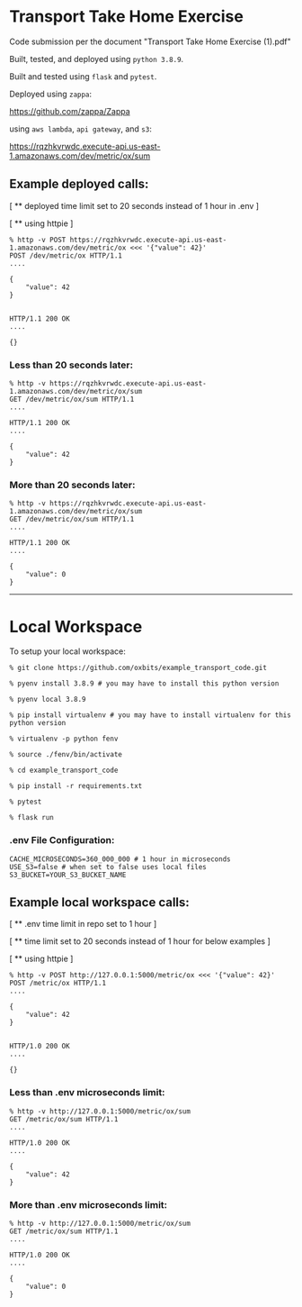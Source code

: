 # Transport Take Home Exercise

Code submission per the document "Transport Take Home Exercise (1).pdf"

Built, tested, and deployed using `python 3.8.9`.

Built and tested using `flask` and `pytest`.

Deployed using `zappa`:

https://github.com/zappa/Zappa

using `aws lambda`, `api gateway`, and `s3`:

https://rqzhkvrwdc.execute-api.us-east-1.amazonaws.com/dev/metric/ox/sum

## Example deployed calls:

[ ** deployed time limit set to 20 seconds instead of 1 hour in .env ]

[ ** using httpie ] 

```
% http -v POST https://rqzhkvrwdc.execute-api.us-east-1.amazonaws.com/dev/metric/ox <<< '{"value": 42}'
POST /dev/metric/ox HTTP/1.1
....

{
    "value": 42
}


HTTP/1.1 200 OK
....

{}
```

### Less than 20 seconds later:

```
% http -v https://rqzhkvrwdc.execute-api.us-east-1.amazonaws.com/dev/metric/ox/sum          
GET /dev/metric/ox/sum HTTP/1.1
....

HTTP/1.1 200 OK
....

{
    "value": 42
}
```

### More than 20 seconds later:

```
% http -v https://rqzhkvrwdc.execute-api.us-east-1.amazonaws.com/dev/metric/ox/sum
GET /dev/metric/ox/sum HTTP/1.1
....

HTTP/1.1 200 OK
....

{
    "value": 0
}
```
----

# Local Workspace

To setup your local workspace:

```
% git clone https://github.com/oxbits/example_transport_code.git

% pyenv install 3.8.9 # you may have to install this python version

% pyenv local 3.8.9

% pip install virtualenv # you may have to install virtualenv for this python version

% virtualenv -p python fenv

% source ./fenv/bin/activate

% cd example_transport_code

% pip install -r requirements.txt

% pytest

% flask run
```

### .env File Configuration:

```
CACHE_MICROSECONDS=360_000_000 # 1 hour in microseconds
USE_S3=false # when set to false uses local files
S3_BUCKET=YOUR_S3_BUCKET_NAME
```

## Example local workspace calls:

[ ** .env time limit in repo set to 1 hour ]

[ ** time limit set to 20 seconds instead of 1 hour for below examples ]

[ ** using httpie ]

```
% http -v POST http://127.0.0.1:5000/metric/ox <<< '{"value": 42}'
POST /metric/ox HTTP/1.1
....

{
    "value": 42
}


HTTP/1.0 200 OK
....

{}
```

### Less than .env microseconds limit:

```
% http -v http://127.0.0.1:5000/metric/ox/sum
GET /metric/ox/sum HTTP/1.1
....

HTTP/1.0 200 OK
....

{
    "value": 42
}
```

### More than .env microseconds limit:

```
% http -v http://127.0.0.1:5000/metric/ox/sum
GET /metric/ox/sum HTTP/1.1
....

HTTP/1.0 200 OK
....

{
    "value": 0
}
```

